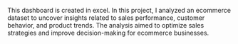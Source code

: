 This dashboard is created in excel.
In this project, I analyzed an ecommerce dataset to uncover insights related to sales performance, customer behavior, and product trends. 
The analysis aimed to optimize sales strategies and improve decision-making for ecommerce businesses.
